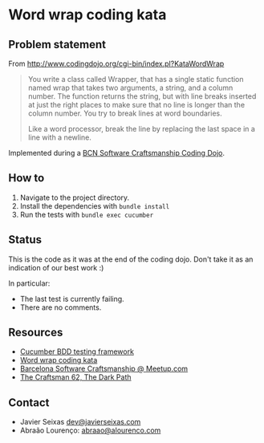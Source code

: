 # Word wrap coding kata

## Problem statement

From <http://www.codingdojo.org/cgi-bin/index.pl?KataWordWrap>

> You write a class called Wrapper, that has a single static function named wrap that takes two arguments, a string, and a column number. The function returns the string, but with line breaks inserted at just the right places to make sure that no line is longer than the column number. You try to break lines at word boundaries.
> 
> Like a word processor, break the line by replacing the last space in a line with a newline.

Implemented during a [BCN Software Craftsmanship Coding Dojo](http://www.meetup.com/Barcelona-Software-Craftsmanship/events/224228383/).

## How to

1. Navigate to the project directory.
2. Install the dependencies with `bundle install`
3. Run the tests with `bundle exec cucumber`

## Status

This is the code as it was at the end of the coding dojo. Don't take it as an indication of our best work :)

In particular:

* The last test is currently failing.
* There are no comments.

## Resources

* [Cucumber BDD testing framework](https://cucumber.io/)
* [Word wrap coding kata](http://www.codingdojo.org/cgi-bin/index.pl?KataWordWrap)
* [Barcelona Software Craftsmanship @ Meetup.com](http://www.meetup.com/Barcelona-Software-Craftsmanship/)
* [The Craftsman 62, The Dark Path](http://thecleancoder.blogspot.com.es/2010/10/craftsman-62-dark-path.html)

## Contact

* Javier Seixas <dev@javierseixas.com>
* Abra&atilde;o Louren&ccedil;o: <abraao@alourenco.com>
